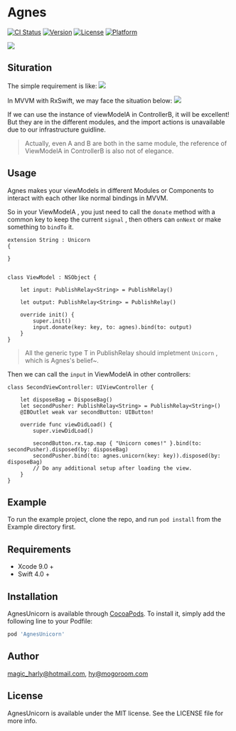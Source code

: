 # Agnes
[![CI Status](https://img.shields.io/travis/magic_harly@hotmail.com/AgnesUnicorn.svg?style=flat)](https://travis-ci.org/magic_harly@hotmail.com/AgnesUnicorn)
[![Version](https://img.shields.io/cocoapods/v/AgnesUnicorn.svg?style=flat)](https://cocoapods.org/pods/AgnesUnicorn)
[![License](https://img.shields.io/cocoapods/l/AgnesUnicorn.svg?style=flat)](https://cocoapods.org/pods/AgnesUnicorn)
[![Platform](https://img.shields.io/cocoapods/p/AgnesUnicorn.svg?style=flat)](https://cocoapods.org/pods/AgnesUnicorn)

![](https://imgsa.baidu.com/baike/pic/item/d1a20cf431adcbeffdb795a3a6af2edda2cc9f90.jpg)

## Situration

The simple requirement is like:
![](https://ws2.sinaimg.cn/large/006tKfTcgy1ftjxewsb9ug309x0hxdgg.gif)

In MVVM with RxSwift,  we may face the situation below:
![](https://ws4.sinaimg.cn/large/006tKfTcgy1ftjwu3t0wyj31kw0zk10j.jpg)

If we can use the instance of viewModelA in ControllerB, it will be excellent! But they are in the different modules, and the import actions is unavailable due to our infrastructure guidline.

> Actually, even A and B are both in the same module, the reference of ViewModelA in ControllerB is also not of elegance.



## Usage

Agnes makes your viewModels in different Modules or Components to interact with each other like normal bindings in MVVM.

So in your ViewModelA , you just need to call the `donate` method with a common key to keep the current `signal` , then others can `onNext` or make something to `bindTo` it.


	extension String : Unicorn
	{
	    
	}
	
	
	class ViewModel : NSObject {
	    
	    let input: PublishRelay<String> = PublishRelay()
	    
	    let output: PublishRelay<String> = PublishRelay()
	    
	    override init() {
	        super.init()
	        input.donate(key: key, to: agnes).bind(to: output)
	    }
	}

> All the generic type T in PublishRelay<T> should impletment `Unicorn` , which is Agnes's belief~.

Then we can call the `input` in ViewModelA in other controllers:

	class SecondViewController: UIViewController {
	
	    let disposeBag = DisposeBag()
	    let secondPusher: PublishRelay<String> = PublishRelay<String>()
	    @IBOutlet weak var secondButton: UIButton!
	    
	    override func viewDidLoad() {
	        super.viewDidLoad()
	
	        secondButton.rx.tap.map { "Unicorn comes!" }.bind(to: secondPusher).disposed(by: disposeBag)
	        secondPusher.bind(to: agnes.unicorn(key: key)).disposed(by: disposeBag)
	        // Do any additional setup after loading the view.
	    }
	}

## Example

To run the example project, clone the repo, and run `pod install` from the Example directory first.

## Requirements
- Xcode 9.0 +
- Swift 4.0 +


## Installation

AgnesUnicorn is available through [CocoaPods](https://cocoapods.org). To install
it, simply add the following line to your Podfile:

```ruby
pod 'AgnesUnicorn'
```

## Author

magic_harly@hotmail.com, hy@mogoroom.com

## License

AgnesUnicorn is available under the MIT license. See the LICENSE file for more info.
